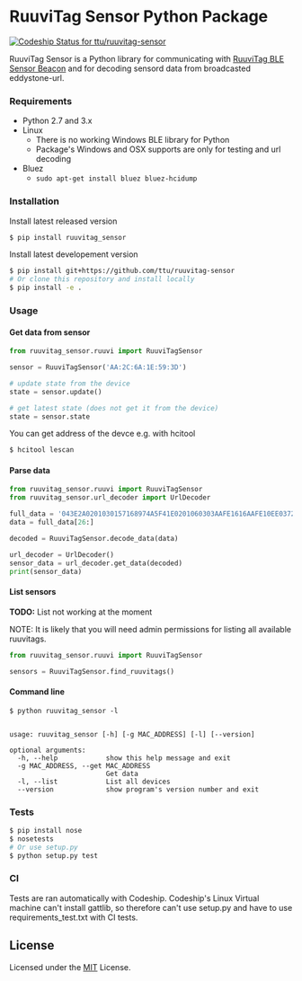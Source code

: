 # RuuviTag Sensor Python Package

[ ![Codeship Status for ttu/ruuvitag-sensor](https://codeship.com/projects/5d8139b0-52ae-0134-2889-02adab5d782c/status?branch=master)](https://codeship.com/projects/171611)

RuuviTag Sensor is a Python library for communicating with [RuuviTag BLE Sensor Beacon](http://ruuvitag.com/) and for decoding sensord data from broadcasted eddystone-url.

### Requirements

* Python 2.7 and 3.x
* Linux
    * There is no working Windows BLE library for Python
    * Package's Windows and OSX supports are only for testing and url decoding
* Bluez
    * `sudo apt-get install bluez bluez-hcidump`

### Installation

Install latest released version
```sh
$ pip install ruuvitag_sensor
```

Install latest developement version
```sh
$ pip install git+https://github.com/ttu/ruuvitag-sensor
# Or clone this repository and install locally
$ pip install -e .
```

### Usage

#### Get data from sensor

```python
from ruuvitag_sensor.ruuvi import RuuviTagSensor

sensor = RuuviTagSensor('AA:2C:6A:1E:59:3D')

# update state from the device
state = sensor.update()

# get latest state (does not get it from the device)
state = sensor.state
```

You can get address of the devce e.g. with hcitool

```sh
$ hcitool lescan
```

#### Parse data

```python
from ruuvitag_sensor.ruuvi import RuuviTagSensor
from ruuvitag_sensor.url_decoder import UrlDecoder

full_data = '043E2A0201030157168974A5F41E0201060303AAFE1616AAFE10EE037275752E76692341412C3E672B49246AB9'
data = full_data[26:]

decoded = RuuviTagSensor.decode_data(data)

url_decoder = UrlDecoder()
sensor_data = url_decoder.get_data(decoded)
print(sensor_data)
```

#### List sensors

**TODO:** List not working at the moment

NOTE: It is likely that you will need admin permissions for listing all available ruuvitags.

```python
from ruuvitag_sensor.ruuvi import RuuviTagSensor

sensors = RuuviTagSensor.find_ruuvitags()
```

#### Command line

```
$ python ruuvitag_sensor -l


usage: ruuvitag_sensor [-h] [-g MAC_ADDRESS] [-l] [--version]

optional arguments:
  -h, --help            show this help message and exit
  -g MAC_ADDRESS, --get MAC_ADDRESS
                        Get data
  -l, --list            List all devices
  --version             show program's version number and exit
```

### Tests

```sh
$ pip install nose
$ nosetests
# Or use setup.py
$ python setup.py test
```

### CI

Tests are ran automatically with Codeship. Codeship's Linux Virtual machine can't install gattlib, so therefore can't use setup.py and have to use requirements_test.txt with CI tests.

## License

Licensed under the [MIT](LICENSE) License.